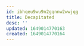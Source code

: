 ```yaml
---
id: ibhqeu9wu9n2gqnnw2wwjqg
title: Decapitated
desc: ''
updated: 1649014770163
created: 1649014770164
---
```


